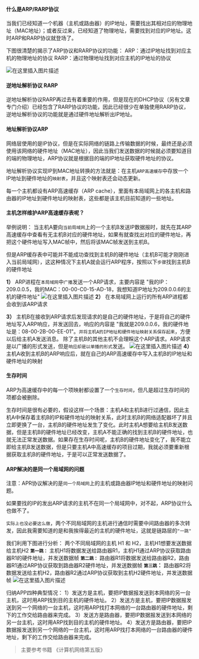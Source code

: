 #### 什么是ARP/RARP协议
当我们已经知道一个机器（主机或路由器）的IP地址，需要找出其相对应的物理地址（MAC地址）；或者反过来，已经知道了物理地址，需要找到对应的IP地址。这时ARP和RARP协议就登场了。

下图很清楚的揭示了ARP协议和RARP协议的功能：
ARP：通过IP地址找到对应主机的物理地址的协议
RARP：通过物理地址找到对应主机的IP地址的协议

![在这里插入图片描述](https://img-blog.csdnimg.cn/20191105163538142.png)

#### 逆地址解析协议 RARP
逆地址解析协议RARP再过去有着重要的作用，但是现在的DHCP协议（另有文章专门介绍）已经包含了RARP协议的功能，因此已经很少在单独使用RARP协议，逆地址解析协议的功能就是通过硬件地址解析出IP地址。

#### 地址解析协议ARP
网络层使用的是IP协议，但是在实际网络的链路上传输数据的时候，最终还是必须使用该网络的硬件地址（MAC地址），因此当我们发送数据的时候就必须要知道目的端的物理地址，ARP协议就是根据目的端的IP地址获取硬件地址的协议。

地址解析协议实现IP到MAC地址转换的方法就是：在主机`ARP高速缓存`中存放一个IP地址到硬件地址的`映射表`，并且这个映射表还会动态更新。

每一个主机都设有ARP高速缓存（ARP cache），里面有本局域网上的各主机和路由器的IP地址到硬件地址的映射表，这些都是该主机目前知道的一些地址。

#### 主机怎样维护ARP高速缓存表呢？
举例说明：
当主机A要向`当前局域网`上的一个主机B发送IP数据报时，就先在其ARP高速缓存中查看有无主机B对应的硬件地址，如果有就查找出对应的硬件地址，再把这个硬件地址写入MAC帧中，然后将该MAC帧发送到主机B。

但是ARP缓存表中可能并不能成功查找到主机B的硬件地址（主机B可能才刚刚进入当前局域网），这这种情况下主机A就会运行ARP程序，按照以下`步骤`找到主机B的硬件地址

**1）** ARP进程在`本局域网`中`广播`发送一个ARP请求，主要内容是 "我的IP：209.0.0.5，我的MAC：00-00-C0-15-AD-18，我想知道IP地址为209.0.0.6的主机的硬件地址"
![在这里插入图片描述](https://img-blog.csdnimg.cn/20191105170949338.png?x-oss-process=image/watermark,type_ZmFuZ3poZW5naGVpdGk,shadow_10,text_aHR0cHM6Ly9ibG9nLmNzZG4ubmV0L3FxXzQwODYwODUy,size_16,color_FFFFFF,t_70)
**2）** 在本局域网上运行的所有ARP进程都会收到该ARP请求

**3）** 主机B在接收到ARP请求后发现请求的是自己的硬件地址，于是将自己的硬件地址写入ARP响应，并发送回去，响应的内容是 "我就是209.0.0.6，我的硬件地址是：08-00-2B-00-EE-01"。`并将主机A的IP地址和硬件地址映射关系保存起来`，方便以后给主机A发送消息。
除了主机B的其他主机不会理睬这个ARP请求。ARP请求是以广播的形式发送，但是`响应却是以单播的形式`发送。
![在这里插入图片描述](https://img-blog.csdnimg.cn/20191105171345350.png?x-oss-process=image/watermark,type_ZmFuZ3poZW5naGVpdGk,shadow_10,text_aHR0cHM6Ly9ibG9nLmNzZG4ubmV0L3FxXzQwODYwODUy,size_16,color_FFFFFF,t_70)
**4）** 主机A收到主机B的ARP响应后，就在自己的ARP高速缓存中写入主机B的IP地址和硬件地址的映射

#### 生存时间
ARP为高速缓存中的每一个项映射都设置了一个`生存时间`，但凡是超过生存时间的项都会被删除。

生存时间是很有必要的，假设这样一个场景：主机A和主机B进行过通信，因此主机A中保存着主机B的IP和硬件地址的映射关系，此时主机B的网络适配器坏了并且立即更换了一台，主机B的硬件地址发生了变化。此时主机A想要给主机B发送数据，但是主机B的硬件地址已经改变，主机A不能正确的找到主机B的硬件地址，也就无法正常发送数据。如果存在生存时间呢，主机B的硬件地址变化了，我不能立即给主机B发送数据，但是只要主机A中高速缓存的项目过期，我就必须要重新根据获取主机B的硬件地址，于是可以正常发送数据了。

#### ARP解决的是同一个局域网的问题
注意：APR协议解决的是`同一个局域网`上的主机或路由器IP地址和硬件地址的映射问题。

如果要找的IP的发出ARP请求的主机不在同一个局域网中，对不起，ARP协议什么也做不了。

`实际上也没必要这么做`，两个不同局域网的主机进行通信时需要中间路由器的多次转发，因此我需要知道的是和我挨得最近的主机的硬件地址，这就是链路层的`"一跳"`

我们利用下图进行分析：
两个不同局域网的主机 H1 和 H2，主机H1想要发送数据给主机H2
**`第一跳：`** 主机H1将数据发送给路由器R1，主机H1通过ARP协议获取路由器R1的硬件地址，并发送数据帧
**`第二跳：`** 路由器R1将数据发送给路由器R2，路由器R1通过ARP协议获取到路由器R2硬件地址，并发送数据帧
**`第三跳`：** 路由器R2将数据发送给主机H2，路由器R2通过ARP协议获取到主机H2硬件地址，并发送数据帧
![在这里插入图片描述](https://img-blog.csdnimg.cn/20191105174724848.png)

归纳APP四种典型情况：
1）发送方是主机，要把IP数据报发送到本网络的另一台主机，这时用ARP找到目的主机的硬件地址。
2）发送方是主机，要把IP数据报发送到另一个网络的一台主机，这时用ARP找打本网络的一台路由器的硬件地址，剩下的工作交给路由器来完成。
3）发送方是路由器，要把IP数据报发送到本网络的另一台主机，这时用ARP找到目的主机的硬件地址。
4）发送方是路由器，要把IP数据报发送到另一个网络的一台主机，这时用ARP找打本网络的一台路由器的硬件地址，剩下的工作交给路由器来完成。

> 主要参考书籍 《计算机网络第五版》